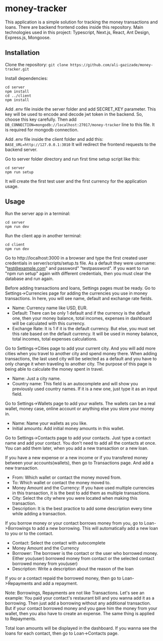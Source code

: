 # money-tracker
This application is a simple solution for tracking the money transactions and loans. There are backend frontend codes inside this repository. Main technologies used in this project: Typescript, Next.js, React, Ant Design, Express.js, Mongoose.

## Installation

Clone the repository: ```git clone https://github.com/ali-gazizade/money-tracker.git```

Install dependencies:
```
cd server
npm install
cd ../client
npm install
```

Add .env file inside the server folder and add SECRET_KEY parameter. This key will be used to encode and decode jwt token in the backend. So, choose this key carefully. Then add ```DB_CONNECTION=mongodb://localhost:27017/money-tracker``` line to this file. It is required for mongodb connection.

Add .env file inside the client folder and add this:
```BASE_URL=http://127.0.0.1:3010```
It will redirect the frontend requests to the backend server.

Go to server folder directory and run first time setup script like this:
```
cd server
npm run setup
```

It will create the first test user and the first currency for the application usage.

## Usage

Run the server app in a terminal:

```
cd server
npm run dev
```

Run the client app in another terminal:

```
cd client
npm run dev
```
Go to http://localhost:3000 in a browser and type the first created user credentials in server/scripts/setup.ts file. As a default they were username: "test@example.com" and password" "testpassword". If you want to run "npm run setup" again with different credentials, then you must clear the database and run again.

Before adding transactions and loans, Settings pages must be ready.
Go to Settings->Currencies page for adding the currencies you use in money transactions. In here, you will see name, default and exchange rate fields.
- Name: Currency name like USD, EUR.
- Default: There can be only 1 default and if the currency is the default one, then your money balance, total incomes, expenses in dashboard will be calculated with this currency.
- Exchange Rate: It is 1 if it is the default currency. But else, you must set this rate based on the default currency. It will be used in money balance, total incomes, total expenses calculations.

Go to Settings->Cities page to add your current city. And you will add more cities when you travel to another city and spend money there. When adding transactions, the last used city will be selected as a default and you have to only change it when traveling to another city. The purpose of this page is being able to calculate the money spent in travel.
- Name: Just a city name.
- Country name: This field is an autocomplete and will show you previously used country names. If it is a new one, just type it as an input field.

Go to Settings->Wallets page to add your wallets. The wallets can be a real wallet, money case, online account or anything else you store your money in.
- Name: Name your wallets as you like.
- Initial amounts: Add initial money amounts in this wallet.

Go to Settings->Contacts page to add your contacts. Just type a contact name and add your contact. You don't need to add all the contacts at once. You can add them later, when you add a new transaction or a new loan.

If you have a new expense or a new income or if you transfered money between your accounts(wallets), then go to Transactions page. And add a new transaction.
- From: Which wallet or contact the money moved from.
- To: Which wallet or contact the money moved to.
- Money Amount and the Currency: If you have used multiple currencies in this transaction, it is the best to add them as multiple transactions.
- City: Select the city where you were located when making this transaction.
- Description: It is the best practice to add some description every time while adding a transaction.

If you borrow money or your contact borrows money from you, go to Loan->Borrowings to add a new borrowing. This will automatically add a new loan to you or to the contact.
- Contact: Select the contact with autocomplete
- Money Amount and the Currency
- Borrower: The borrower is the contact or the user who borrowed money. Either you(user) borrowed money from contact or the selected contact borrowed money from you(user)
- Description: Write a description about the reason of the loan

If you or a contact repaid the borrowed money, then go to Loan->Repayments and add a repayment.

Note: Borrowings, Repayments are not like Transactions. Let's see an example: You paid your contact's restaurant bill and you wanna add it as a borrowing. Then just add a borrowing without any additional transaction. But if your contact borrowed money and you gave him the money from your wallet, then you also have to create an expense. The same thing is applied to Repayments.

Total loan amounts will be displayed in the dashboard. If you wanna see the loans for each contact, then go to Loan->Contacts page.
